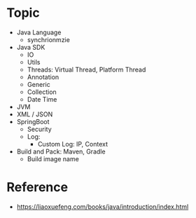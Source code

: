 

# Topic

- Java Language
    - synchrionmzie
- Java SDK
    - IO
    - Utils
    - Threads: Virtual Thread, Platform Thread
    - Annotation
    - Generic
    - Collection
    - Date Time 
- JVM
- XML / JSON
- SpringBoot
    - Security
    - Log:
        - Custom Log: IP, Context
- Build and Pack: Maven, Gradle
    - Build image name



# Reference

- https://liaoxuefeng.com/books/java/introduction/index.html